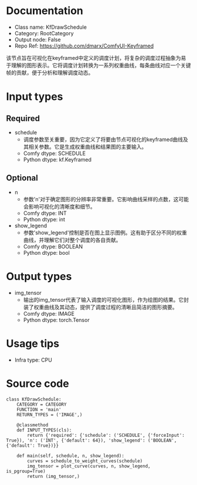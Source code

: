 # Documentation
- Class name: KfDrawSchedule
- Category: RootCategory
- Output node: False
- Repo Ref: https://github.com/dmarx/ComfyUI-Keyframed

该节点旨在可视化在keyframed中定义的调度计划，将复杂的调度过程抽象为易于理解的图形表示。它将调度计划转换为一系列权重曲线，每条曲线对应一个关键帧的贡献，便于分析和理解调度动态。

# Input types
## Required
- schedule
    - 调度参数至关重要，因为它定义了将要由节点可视化的keyframed曲线及其相关参数。它是生成权重曲线和结果图的主要输入。
    - Comfy dtype: SCHEDULE
    - Python dtype: kf.Keyframed
## Optional
- n
    - 参数'n'对于确定图形的分辨率非常重要。它影响曲线采样的点数，这可能会影响可视化的清晰度和细节。
    - Comfy dtype: INT
    - Python dtype: int
- show_legend
    - 参数'show_legend'控制是否在图上显示图例。这有助于区分不同的权重曲线，并理解它们对整个调度的各自贡献。
    - Comfy dtype: BOOLEAN
    - Python dtype: bool

# Output types
- img_tensor
    - 输出的img_tensor代表了输入调度的可视化图形，作为绘图的结果。它封装了权重曲线及其动态，提供了调度过程的清晰且简洁的图形摘要。
    - Comfy dtype: IMAGE
    - Python dtype: torch.Tensor

# Usage tips
- Infra type: CPU

# Source code
```
class KfDrawSchedule:
    CATEGORY = CATEGORY
    FUNCTION = 'main'
    RETURN_TYPES = ('IMAGE',)

    @classmethod
    def INPUT_TYPES(cls):
        return {'required': {'schedule': ('SCHEDULE', {'forceInput': True}), 'n': ('INT', {'default': 64}), 'show_legend': ('BOOLEAN', {'default': True})}}

    def main(self, schedule, n, show_legend):
        curves = schedule_to_weight_curves(schedule)
        img_tensor = plot_curve(curves, n, show_legend, is_pgroup=True)
        return (img_tensor,)
```